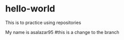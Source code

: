 # hello-world
This is to practice using repositories 

My name is asalazar95        #this is a change to the branch
